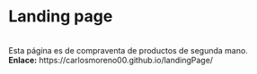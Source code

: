 <h1>Landing page</h1><br>
Esta página es de compraventa de productos de segunda mano.<br>
<b>Enlace:</b> https://carlosmoreno00.github.io/landingPage/
